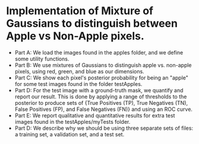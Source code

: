 # Implementation of Mixture of Gaussians to distinguish between Apple vs Non-Apple pixels.
- Part A: We load the images found in the apples folder, and we define some utility functions.
- Part B: We use mixtures of Gaussians to distinguish apple vs. non-apple pixels, using red, green, and blue as our dimensions.
- Part C: We show each pixel's posterior probability for being an "apple" for some test images found in the folder testApples.
- Part D: For the test image with a ground-truth mask, we quantify and report our result. This is done by applying a range of thresholds to the posterior to produce sets of {True Positives
 (TP), True Negatives (TN), False Positives (FP), and False Negatives (FN)} and using an ROC curve.
- Part E: We report qualitative and quantitative results for extra test images found in the testApples/myTests folder.
- Part D: We describe why we should be using three separate sets of files: a training set, a validation set, and a test set.